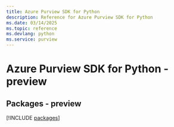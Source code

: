```yaml
---
title: Azure Purview SDK for Python
description: Reference for Azure Purview SDK for Python
ms.date: 03/14/2025
ms.topic: reference
ms.devlang: python
ms.service: purview
---
```

# Azure Purview SDK for Python - preview
## Packages - preview
[!INCLUDE [packages](purview-index.md)]